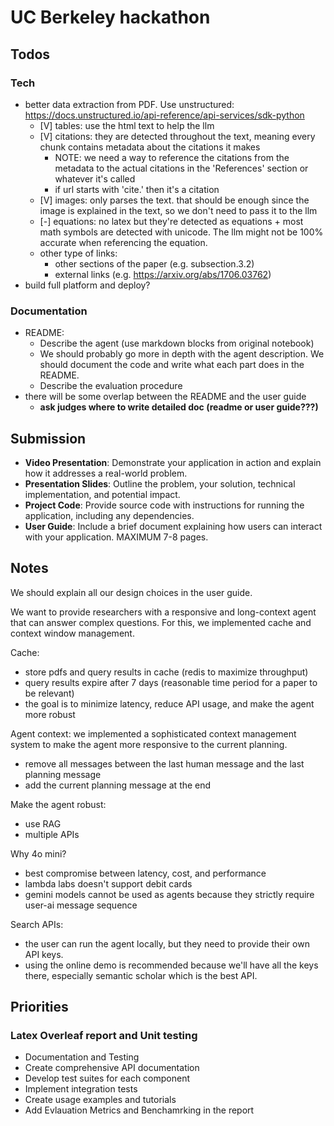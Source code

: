 # UC Berkeley hackathon

## Todos

### Tech
- better data extraction from PDF. Use unstructured: https://docs.unstructured.io/api-reference/api-services/sdk-python
    - [V] tables: use the html text to help the llm
    - [V] citations: they are detected throughout the text, meaning every chunk contains metadata about the citations it makes
        - NOTE: we need a way to reference the citations from the metadata to the actual citations in the 'References' section or whatever it's called
        - if url starts with 'cite.' then it's a citation
    - [V] images: only parses the text. that should be enough since the image is explained in the text, so we don't need to pass it to the llm
    - [-] equations: no latex but they're detected as equations + most math symbols are detected with unicode. The llm might not be 100% accurate when referencing the equation.
    - other type of links:
        - other sections of the paper (e.g. subsection.3.2)
        - external links (e.g. https://arxiv.org/abs/1706.03762)
- build full platform and deploy?

### Documentation
- README:
    - Describe the agent (use markdown blocks from original notebook)
    - We should probably go more in depth with the agent description. We should document the code and write what each part does in the README.
    - Describe the evaluation procedure
- there will be some overlap between the README and the user guide
    - **ask judges where to write detailed doc (readme or user guide???)**

## Submission
- **Video Presentation**: Demonstrate your application in action and explain how it addresses a real-world problem.
- **Presentation Slides**: Outline the problem, your solution, technical implementation, and potential impact.
- **Project Code**: Provide source code with instructions for running the application, including any dependencies.
- **User Guide**: Include a brief document explaining how users can interact with your application. MAXIMUM 7-8 pages.

## Notes
We should explain all our design choices in the user guide.

We want to provide researchers with a responsive and long-context agent that can answer complex questions.
For this, we implemented cache and context window management.

Cache:
- store pdfs and query results in cache (redis to maximize throughput)
- query results expire after 7 days (reasonable time period for a paper to be relevant)
- the goal is to minimize latency, reduce API usage, and make the agent more robust

Agent context: we implemented a sophisticated context management system to make the agent more responsive to the current planning.
- remove all messages between the last human message and the last planning message
- add the current planning message at the end

Make the agent robust:
- use RAG
- multiple APIs

Why 4o mini?
- best compromise between latency, cost, and performance
- lambda labs doesn't support debit cards
- gemini models cannot be used as agents because they strictly require user-ai message sequence

Search APIs:
- the user can run the agent locally, but they need to provide their own API keys.
- using the online demo is recommended because we'll have all the keys there, especially semantic scholar which is the best API.

## Priorities 

### Latex Overleaf report and Unit testing
- Documentation and Testing
- Create comprehensive API documentation
- Develop test suites for each component
- Implement integration tests
- Create usage examples and tutorials
- Add Evlauation Metrics and Benchamrking in the report

